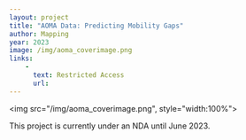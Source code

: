 ```yaml
---
layout: project
title: "AOMA Data: Predicting Mobility Gaps"
author: Mapping
year: 2023
image: /img/aoma_coverimage.png
links:
    -
      text: Restricted Access
      url: 
---
```

<img src="/img/aoma_coverimage.png", style="width:100%">

This project is currently under an NDA until June 2023.